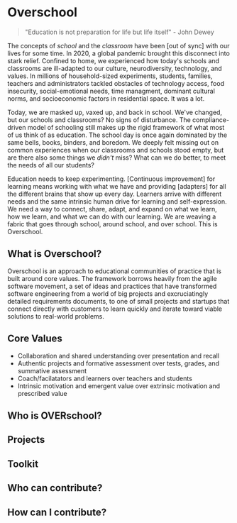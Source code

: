 # Overschool

> "Education is not preparation for life but life itself" - John Dewey

The concepts of *school* and the *classroom* have been [out of sync] with our lives for some time. In 2020, a global pandemic brought this disconnect into stark relief. Confined to home, we experienced how today's schools and classrooms are ill-adapted to our culture, neurodiversity, technology, and values. In millions of household-sized experiments, students, families, teachers and administrators tackled obstacles of technology access, food insecurity, social-emotional needs, time managment, dominant cultural norms, and socioeconomic factors in residential space. It was a lot.

Today, we are masked up, vaxed up, and back in school. We've changed, but our schools and classrooms? No signs of disturbance. The compliance-driven model of schooling still makes up the rigid framework of what most of us think of as education. The school day is once again dominated by the same bells, books, binders, and boredom. We deeply felt missing out on common experiences when our classrooms and schools stood empty, but are there also some things we *didn't* miss? What can we do better, to meet the needs of all our students?

Education needs to keep experimenting. [Continuous improvement] for learning means working with what we have and providing [adapters] for all the different brains that show up every day. Learners arrive with different needs and the same intrinsic human drive for learning and self-expression. We need a way to connect, share, adapt, and expand on what we learn, how we learn, and what we can do with our learning. We are weaving a fabric that goes through school, around school, and over school. This is Overschool.

## What is Overschool?

Overschool is an approach to educational communities of practice that is built around core values. The framework borrows heavily from the agile software movement, a set of ideas and practices that have transformed software engineering from a world of big projects and excruciatingly detailed requirements documents, to one of small projects and startups that connect directly with customers to learn quickly and iterate toward viable solutions to real-world problems.

## Core Values

* Collaboration and shared understanding over presentation and recall
* Authentic projects and formative assessment over tests, grades, and summative assessment
* Coach/facilatators and learners over teachers and students
* Intrinsic motivation and emergent value over extrinsic motivation and prescribed value

## Who is OVERschool?

## Projects

## Toolkit

## Who can contribute?

## How can I contribute?

